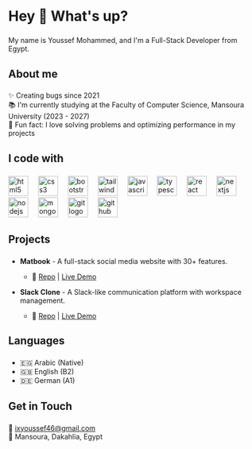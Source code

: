<h1 align="left">Hey 👋 What's up?</h1>

###

<p align="left">My name is Youssef Mohammed, and I'm a Full-Stack Developer from Egypt.</p>

###

<h2 align="left">About me</h2>

###

<p align="left">
✨ Creating bugs since 2021<br>
📚 I'm currently studying at the Faculty of Computer Science, Mansoura University (2023 - 2027)<br>
🎲 Fun fact: I love solving problems and optimizing performance in my projects
</p>

###

<h2 align="left">I code with</h2>

###

<div align="left">
  <img src="https://cdn.jsdelivr.net/gh/devicons/devicon/icons/html5/html5-original.svg" height="40" alt="html5 logo" />
  <img width="12" />
  <img src="https://cdn.jsdelivr.net/gh/devicons/devicon/icons/css3/css3-original.svg" height="40" alt="css3 logo" />
  <img width="12" />
  <img src="https://cdn.jsdelivr.net/gh/devicons/devicon/icons/bootstrap/bootstrap-original.svg" height="40" alt="bootstrap logo" />
  <img width="12" />
  <img src="https://cdn.jsdelivr.net/gh/devicons/devicon/icons/tailwindcss/tailwindcss-original.svg" height="40" alt="tailwindcss logo" />
  <img width="12" />
  <img src="https://cdn.jsdelivr.net/gh/devicons/devicon/icons/javascript/javascript-original.svg" height="40" alt="javascript logo" />
  <img width="12" />
  <img src="https://cdn.jsdelivr.net/gh/devicons/devicon/icons/typescript/typescript-original.svg" height="40" alt="typescript logo" />
  <img width="12" />
  <img src="https://cdn.jsdelivr.net/gh/devicons/devicon/icons/react/react-original.svg" height="40" alt="react logo" />
  <img width="12" />
  <img src="https://cdn.jsdelivr.net/gh/devicons/devicon/icons/nextjs/nextjs-original.svg" height="40" alt="nextjs logo" />
  <img width="12" />
  <img src="https://cdn.jsdelivr.net/gh/devicons/devicon/icons/nodejs/nodejs-original.svg" height="40" alt="nodejs logo" />
  <img width="12" />
  <img src="https://cdn.jsdelivr.net/gh/devicons/devicon/icons/mongodb/mongodb-original.svg" height="40" alt="mongodb logo" />
  <img width="12" />
  <img src="https://cdn.jsdelivr.net/gh/devicons/devicon/icons/git/git-original.svg" height="40" alt="git logo" />
  <img width="12" />
  <img src="https://cdn.jsdelivr.net/gh/devicons/devicon/icons/github/github-original.svg" height="40" alt="github logo" />
</div>

###

<h2 align="left">Projects</h2>

###

- **Matbook** - A full-stack social media website with 30+ features.
  - 🔗 [Repo](https://github.com/YoussefMohammed93/Matbook) | [Live Demo](https://matbook-matrix.vercel.app)
  
- **Slack Clone** - A Slack-like communication platform with workspace management.
  - 🔗 [Repo](https://github.com/YoussefMohammed93/Slack-Clone) | [Live Demo](https://slack-clone-matrix.vercel.app)
  

###

<h2 align="left">Languages</h2>

###

- 🇪🇬 Arabic (Native)
- 🇬🇧 English (B2)
- 🇩🇪 German (A1)

###

<h2 align="left">Get in Touch</h2>

###

📧 ixyoussef46@gmail.com  
📍 Mansoura, Dakahlia, Egypt  
